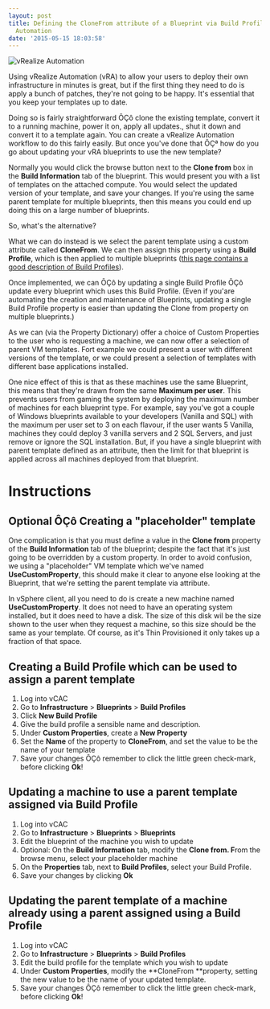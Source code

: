 ```yaml
---
layout: post
title: Defining the CloneFrom attribute of a Blueprint via Build Profile in vRealize
  Automation
date: '2015-05-15 18:03:58'
---
```



![vRealize Automation](/content/images/2016/01/vRA-Product-Icon-Mac_0.png)

Using vRealize Automation (vRA) to allow your users to deploy their own infrastructure in minutes is great, but if the first thing they need to do is apply a bunch of patches, they're not going to be happy. It's essential that you keep your templates up to date.

Doing so is fairly straightforward ÔÇô clone the existing template, convert it to a running machine, power it on, apply all updates., shut it down and convert it to a template again. You can create a vRealize Automation workflow to do this fairly easily. But once you've done that ÔÇª how do you go about updating your vRA blueprints to use the new template?

Normally you would click the browse button next to the **Clone from** box in the **Build Information** tab of the blueprint. This would present you with a list of templates on the attached compute. You would select the updated version of your template, and save your changes. If you're using the same parent template for multiple blueprints, then this means you could end up doing this on a large number of blueprints.

So, what's the alternative?

What we can do instead is we select the parent template using a custom attribute called **CloneFrom**. We can then assign this property using a **Build Profile**, which is then applied to multiple blueprints ([this page contains a good description of Build Profiles](http://www.virtualizationteam.com/cloud/vcac-6-custom-properties-build-profiles-property-dictionary.html)).

Once implemented, we can ÔÇô by updating a single Build Profile ÔÇô update every blueprint which uses this Build Profile. (Even if you'are automating the creation and maintenance of Blueprints, updating a single Build Profile property is easier than updating the Clone from property on multiple blueprints.)

As we can (via the Property Dictionary) offer a choice of Custom Properties to the user who is requesting a machine, we can now offer a selection of parent VM templates. Fort example we could present a user with different versions of the template, or we could present a selection of templates with different base applications installed.

One nice effect of this is that as these machines use the same Blueprint, this means that they're drawn from the same **Maximum per user**. This prevents users from gaming the system by deploying the maximum number of machines for each blueprint type. For example, say you've got a couple of Windows blueprints available to your developers (Vanilla and SQL) with the maximum per user set to 3 on each flavour, if the user wants 5 Vanilla, machines they could deploy 3 vanilla servers and 2 SQL Servers, and just remove or ignore the SQL installation. But, if you have a single blueprint with parent template defined as an attribute, then the limit for that blueprint is applied across all machines deployed from that blueprint.


# Instructions


## Optional ÔÇô Creating a "placeholder" template

One complication is that you must define a value in the **Clone from** property of the **Build Information** tab of the blueprint; despite the fact that it's just going to be overridden by a custom property. In order to avoid confusion, we using a "placeholder" VM template which we've named **UseCustomProperty**, this should make it clear to anyone else looking at the Blueprint, that we're setting the parent template via attribute.

In vSphere client, all you need to do is create a new machine named **UseCustomProperty**. It does not need to have an operating system installed, but it does need to have a disk. The size of this disk wil be the size shown to the user when they request a machine, so this size should be the same as your template. Of course, as it's Thin Provisioned it only takes up a fraction of that space.


## Creating a Build Profile which can be used to assign a parent template

1. Log into vCAC
2. Go to **Infrastructure** > **Blueprints** > **Build Profiles**
3. Click **New Build Profile**
4. Give the build profile a sensible name and description.
5. Under **Custom Properties**, create a **New Property**
6. Set the **Name** of the property to **CloneFrom**, and set the value to be the name of your template
7. Save your changes ÔÇô remember to click the little green check-mark, before clicking **Ok**!


## Updating a machine to use a parent template assigned via Build Profile

1. Log into vCAC
2. Go to **Infrastructure** > **Blueprints** > **Blueprints**
3. Edit the blueprint of the machine you wish to update
4. Optional: On the **Build Information** tab, modify the **Clone from. F**rom the browse menu, select your placeholder machine
5. On the **Properties** tab, next to **Build Profiles**, select your Build Profile.
6. Save your changes by clicking **Ok**


## Updating the parent template of a machine already using a parent assigned using a Build Profile

1. Log into vCAC
2. Go to **Infrastructure** > **Blueprints** > **Build Profiles**
3. Edit the build profile for the template which you wish to update
4. Under **Custom Properties**, modify the **CloneFrom **property, setting the new value to be the name of your updated template.
5. Save your changes ÔÇô remember to click the little green check-mark, before clicking **Ok**!


